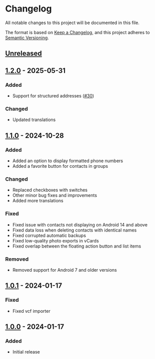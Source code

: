 # Changelog

All notable changes to this project will be documented in this file.

The format is based on [Keep a Changelog](https://keepachangelog.com/en/1.1.0/),
and this project adheres to [Semantic Versioning](https://semver.org/spec/v2.0.0.html).

## [Unreleased]

## [1.2.0] - 2025-05-31

### Added

- Support for structured addresses ([#30])

### Changed

- Updated translations

## [1.1.0] - 2024-10-28

### Added
- Added an option to display formatted phone numbers
- Added a favorite button for contacts in groups

### Changed
- Replaced checkboxes with switches
- Other minor bug fixes and improvements
- Added more translations

### Fixed
- Fixed issue with contacts not displaying on Android 14 and above
- Fixed data loss when deleting contacts with identical names
- Fixed corrupted automatic backups
- Fixed low-quality photo exports in vCards
- Fixed overlap between the floating action button and list items

### Removed
- Removed support for Android 7 and older versions

## [1.0.1] - 2024-01-17

### Fixed
- Fixed vcf importer

## [1.0.0] - 2024-01-17

### Added
- Initial release

[Unreleased]: https://github.com/FossifyOrg/Contacts/compare/1.2.0...HEAD
[1.2.0]: https://github.com/FossifyOrg/Contacts/compare/1.1.0...1.2.0
[1.1.0]: https://github.com/FossifyOrg/Contacts/compare/1.0.1...1.1.0
[1.0.1]: https://github.com/FossifyOrg/Contacts/compare/1.0.0...1.0.1
[1.0.0]: https://github.com/FossifyOrg/Contacts/releases/tag/1.0.0

[#30]: https://github.com/FossifyOrg/Contacts/issues/30
